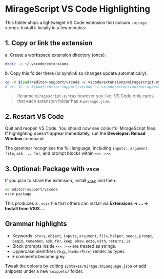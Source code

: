 # MirageScript VS Code Highlighting

This folder ships a lightweight VS Code extension that colours `.mirage` stories.
Install it locally in a few minutes:

## 1. Copy or link the extension

a. Create a workspace extension directory (once):
```bash
mkdir -p ~/.vscode/extensions
```

b. Copy this folder there (or symlink so changes update automatically):
```bash
cp -R $(pwd)/editor-support/vscode ~/.vscode/extensions/miragescript-syntax
# or: ln -s $(pwd)/editor-support/vscode ~/.vscode/extensions/miragescript-syntax
```

> Rename `miragescript-syntax` however you like; VS Code only cares that each
> extension folder has a `package.json`.

## 2. Restart VS Code

Quit and reopen VS Code. You should now see colourful MirageScript files.
If highlighting doesn’t appear immediately, run the **Developer: Reload Window** command.

The grammar recognises the full language, including `inputs:`, `argument`, `file`, `ask ... for`, and prompt blocks within `<<< >>>`.

## 3. Optional: Package with `vsce`

If you plan to share the extension, install [`vsce`](https://code.visualstudio.com/api/working-with-extensions/publishing-extension#vsce) and then:
```bash
cd editor-support/vscode
vsce package
```
This produces a `.vsix` file that others can install via **Extensions → … → Install from VSIX…**.

## Grammar highlights
- Keywords: `story`, `object`, `inputs`, `argument`, `file`, `helper`, `needs`, `prompt`, `begin`, `remember`, `ask`, `for`, `keep`, `show`, `note`, `with`, `returns`, `is`.
- Block prompts inside `<<< >>>` are treated as strings.
- Uppercase identifiers (e.g., `NumberPile`) render as types.
- `#` comments become grey.

Tweak the colours by editing `syntaxes/mirage.tmLanguage.json` or add snippets under a new `snippets/` folder.
